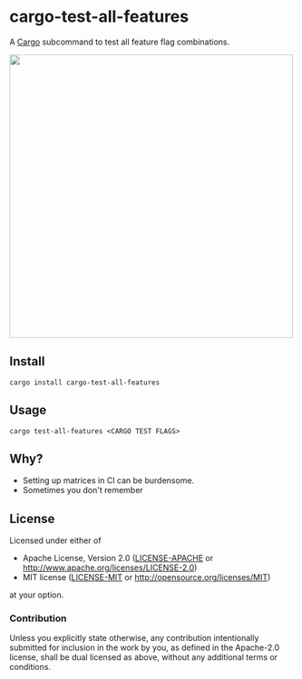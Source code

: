 # cargo-test-all-features

A [Cargo] subcommand to test all feature flag combinations.

<img src=https://i.imgur.com/OVBRtEC.png width=500>

## Install

```
cargo install cargo-test-all-features
```

## Usage

```
cargo test-all-features <CARGO TEST FLAGS>
```

[Cargo]: https://doc.rust-lang.org/cargo/

## Why?

- Setting up matrices in CI can be burdensome.
- Sometimes you don't remember

## License

Licensed under either of

 * Apache License, Version 2.0 ([LICENSE-APACHE](LICENSE-APACHE) or http://www.apache.org/licenses/LICENSE-2.0)
 * MIT license ([LICENSE-MIT](LICENSE-MIT) or http://opensource.org/licenses/MIT)

at your option.

### Contribution

Unless you explicitly state otherwise, any contribution intentionally submitted for inclusion in the work by you, as defined in the Apache-2.0 license, shall be dual licensed as above, without any additional terms or conditions.
